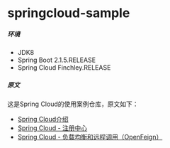 # springcloud-sample

##### 环境
- JDK8
- Spring Boot 2.1.5.RELEASE
- Spring Cloud Finchley.RELEASE

##### 原文
这是Spring Cloud的使用案例仓库，原文如下：
- [Spring Cloud介绍](https://blog.csdn.net/wangchengming1/article/details/91875747)
- [Spring Cloud - 注册中心](https://blog.csdn.net/wangchengming1/article/details/92831716)
- [Spring Cloud - 负载均衡和远程调用（OpenFeign）](https://blog.csdn.net/wangchengming1/article/details/93074755)

